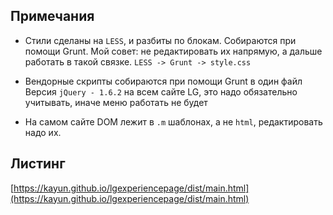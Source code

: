 ## Примечания

*	Стили сделаны на `LESS`, и разбиты по блокам. Собираются при помощи Grunt. Мой совет: не редактировать их напрямую, а дальше работать в такой связке. `LESS -> Grunt -> style.css`

*	Вендорные скрипты собираются при помощи Grunt в один файл
	Версия `jQuery - 1.6.2` на всем сайте LG, это надо обязательно учитывать, иначе меню работать не будет

*	На самом сайте DOM лежит в `.m` шаблонах, а не `html`, редактировать надо их.

## Листинг

[https://kayun.github.io/lgexperiencepage/dist/main.html](https://kayun.github.io/lgexperiencepage/dist/main.html)
